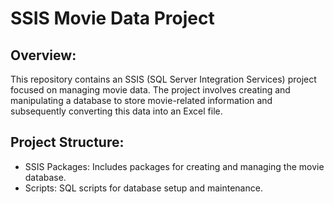 # SSIS Movie Data Project
## Overview:
This repository contains an SSIS (SQL Server Integration Services) project focused on managing movie data. The project involves creating and manipulating a database to store movie-related information and subsequently converting this data into an Excel file.

## Project Structure:
- SSIS Packages: Includes packages for creating and managing the movie database.
- Scripts: SQL scripts for database setup and maintenance.
